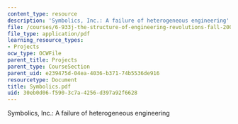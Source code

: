 ```yaml
---
content_type: resource
description: 'Symbolics, Inc.: A failure of heterogeneous engineering'
file: /courses/6-933j-the-structure-of-engineering-revolutions-fall-2001/30eb0d06f5903c7a4256d397a92f6628_Symbolics.pdf
file_type: application/pdf
learning_resource_types:
- Projects
ocw_type: OCWFile
parent_title: Projects
parent_type: CourseSection
parent_uid: e239475d-04ea-4036-b371-74b5536de916
resourcetype: Document
title: Symbolics.pdf
uid: 30eb0d06-f590-3c7a-4256-d397a92f6628
---
```

Symbolics, Inc.: A failure of heterogeneous engineering

